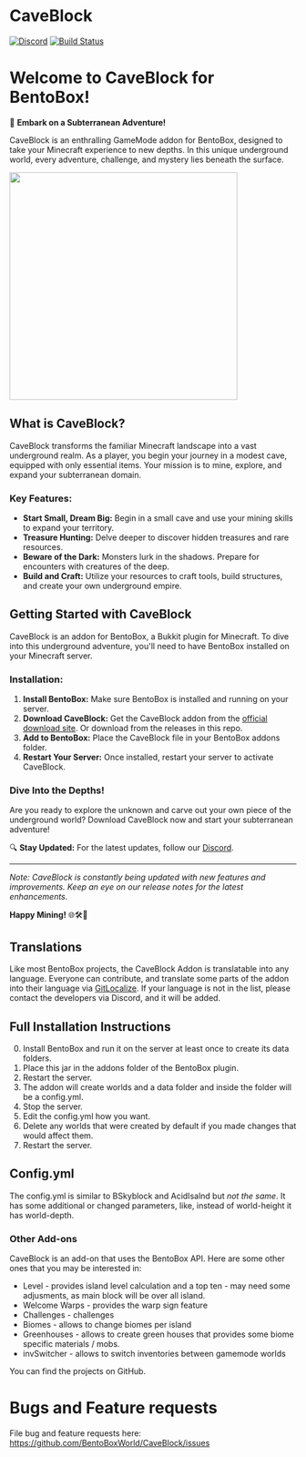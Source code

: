 # CaveBlock

[![Discord](https://img.shields.io/discord/272499714048524288.svg?logo=discord)](https://discord.bentobox.world)
[![Build Status](https://ci.codemc.org/buildStatus/icon?job=BentoBoxWorld/CaveBlock)](https://ci.codemc.org/job/BentoBoxWorld/job/CaveBlock/)

# Welcome to CaveBlock for BentoBox!

🌌 **Embark on a Subterranean Adventure!**

CaveBlock is an enthralling GameMode addon for BentoBox, designed to take your Minecraft experience to new depths. In this unique underground world, every adventure, challenge, and mystery lies beneath the surface.

<img src=https://github.com/BentoBoxWorld/CaveBlock/assets/4407265/af407f94-1943-4e27-96e1-d3e2ed33330f width="400">

## What is CaveBlock?

CaveBlock transforms the familiar Minecraft landscape into a vast underground realm. As a player, you begin your journey in a modest cave, equipped with only essential items. Your mission is to mine, explore, and expand your subterranean domain.

### Key Features:

- **Start Small, Dream Big:** Begin in a small cave and use your mining skills to expand your territory.
- **Treasure Hunting:** Delve deeper to discover hidden treasures and rare resources.
- **Beware of the Dark:** Monsters lurk in the shadows. Prepare for encounters with creatures of the deep.
- **Build and Craft:** Utilize your resources to craft tools, build structures, and create your own underground empire.

## Getting Started with CaveBlock

CaveBlock is an addon for BentoBox, a Bukkit plugin for Minecraft. To dive into this underground adventure, you'll need to have BentoBox installed on your Minecraft server.

### Installation:

1. **Install BentoBox:** Make sure BentoBox is installed and running on your server.
2. **Download CaveBlock:** Get the CaveBlock addon from the [official download site](https://download.bentobox.world). Or download from the releases in this repo.
3. **Add to BentoBox:** Place the CaveBlock file in your BentoBox addons folder.
4. **Restart Your Server:** Once installed, restart your server to activate CaveBlock.

### Dive Into the Depths!

Are you ready to explore the unknown and carve out your own piece of the underground world? Download CaveBlock now and start your subterranean adventure!

🔍 **Stay Updated:** For the latest updates, follow our [Discord](https://discord.gg/tqQbNA5X9A).

---

*Note: CaveBlock is constantly being updated with new features and improvements. Keep an eye on our release notes for the latest enhancements.*

**Happy Mining!** 🌐🛠️👾

## Translations

Like most BentoBox projects, the CaveBlock Addon is translatable into any language. Everyone can contribute, and translate some parts of the addon into their language via [GitLocalize](https://gitlocalize.com/repo/2968).
If your language is not in the list, please contact the developers via Discord, and it will be added.

## Full Installation Instructions

0. Install BentoBox and run it on the server at least once to create its data folders.
1. Place this jar in the addons folder of the BentoBox plugin.
2. Restart the server.
3. The addon will create worlds and a data folder and inside the folder will be a config.yml.
4. Stop the server.
5. Edit the config.yml how you want.
6. Delete any worlds that were created by default if you made changes that would affect them.
7. Restart the server.

## Config.yml

The config.yml is similar to BSkyblock and AcidIsalnd but *not the same*. It has some additional or changed parameters, like,
instead of world-height it has world-depth.

### Other Add-ons

CaveBlock is an add-on that uses the BentoBox API. Here are some other ones that you may be interested in:

* Level - provides island level calculation and a top ten - may need some adjusments, as main block will be over all island.
* Welcome Warps - provides the warp sign feature
* Challenges - challenges
* Biomes - allows to change biomes per island
* Greenhouses - allows to create green houses that provides some biome specific materials / mobs.
* invSwitcher - allows to switch inventories between gamemode worlds

You can find the projects on GitHub.

Bugs and Feature requests
=========================
File bug and feature requests here: https://github.com/BentoBoxWorld/CaveBlock/issues
